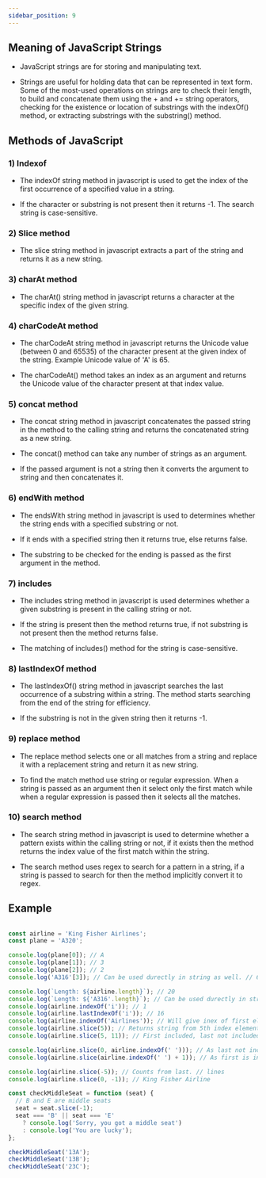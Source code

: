 ```yaml
---
sidebar_position: 9
---
```


## Meaning of JavaScript Strings

- JavaScript strings are for storing and manipulating text.

- Strings are useful for holding data that can be represented in text form. Some of the most-used operations on strings are to check their length, to build and concatenate them using the + and += string operators, checking for the existence or location of substrings with the indexOf() method, or extracting substrings with the substring() method.



## Methods of JavaScript

### 1) Indexof

- The indexOf string method in javascript is used to get the index of the first occurrence of a specified value in a string.

- If the character or substring is not present then it returns -1. The search string is case-sensitive.

### 2) Slice method

- The slice string method in javascript extracts a part of the string and returns it as a new string.

### 3) charAt method

- The charAt() string method in javascript returns a character at the specific index of the given string.

### 4) charCodeAt method

- The charCodeAt string method in javascript returns the Unicode value (between 0 and 65535) of the character present at the given index of the string. Example Unicode value of 'A' is 65.

- The charCodeAt() method takes an index as an argument and returns the Unicode value of the character present at that index value.

### 5) concat method

- The concat string method in javascript concatenates the passed string in the method to the calling string and returns the concatenated string as a new string.

- The concat() method can take any number of strings as an argument.

- If the passed argument is not a string then it converts the argument to string and then concatenates it.


### 6) endWith method

- The endsWith string method in javascript is used to determines whether the string ends with a specified substring or not.

- If it ends with a specified string then it returns true, else returns false.

- The substring to be checked for the ending is passed as the first argument in the method.


### 7) includes

- The includes string method in javascript is used determines whether a given substring is present in the calling string or not.

- If the string is present then the method returns true, if not substring is not present then the method returns false.

- The matching of includes() method for the string is case-sensitive.

### 8) lastIndexOf method

- The lastIndexOf() string method in javascript searches the last occurrence of a substring within a string. The method starts searching from the end of the string for efficiency.

- If the substring is not in the given string then it returns -1.


### 9) replace method

- The replace method selects one or all matches from a string and replace it with a replacement string and return it as new string.

- To find the match method use string or regular expression. When a string is passed as an argument then it select only the first match while when a regular expression is passed then it selects all the matches.


### 10) search method

- The search string method in javascript is used to determine whether a pattern exists within the calling string or not, if it exists then the method returns the index value of the first match within the string.

- The search method uses regex to search for a pattern in a string, if a string is passed to search for then the method implicitly convert it to regex.











## Example
```js

const airline = 'King Fisher Airlines';
const plane = 'A320';

console.log(plane[0]); // A
console.log(plane[1]); // 3
console.log(plane[2]); // 2
console.log('A316'[3]); // Can be used durectly in string as well. // 6

console.log(`Length: ${airline.length}`); // 20
console.log(`Length: ${'A316'.length}`); // Can be used durectly in string as well. // 20
console.log(airline.indexOf('i')); // 1
console.log(airline.lastIndexOf('i')); // 16
console.log(airline.indexOf('Airlines')); // Will give inex of first element which is 'A' here, if not present returns -1 // 12
console.log(airline.slice(5)); // Returns string from 5th index element, includes 5th element. // Fisher Airlines
console.log(airline.slice(5, 11)); // First included, last not included // Fisher 

console.log(airline.slice(0, airline.indexOf(' '))); // As last not included // King
console.log(airline.slice(airline.indexOf(' ') + 1)); // As first is included, we don't need space to be included // Fisher Airlines

console.log(airline.slice(-5)); // Counts from last. // lines
console.log(airline.slice(0, -1)); // King Fisher Airline

const checkMiddleSeat = function (seat) {
  // B and E are middle seats
  seat = seat.slice(-1);
  seat === 'B' || seat === 'E'
    ? console.log('Sorry, you got a middle seat')
    : console.log('You are lucky');
};

checkMiddleSeat('13A');
checkMiddleSeat('13B');
checkMiddleSeat('23C');
```